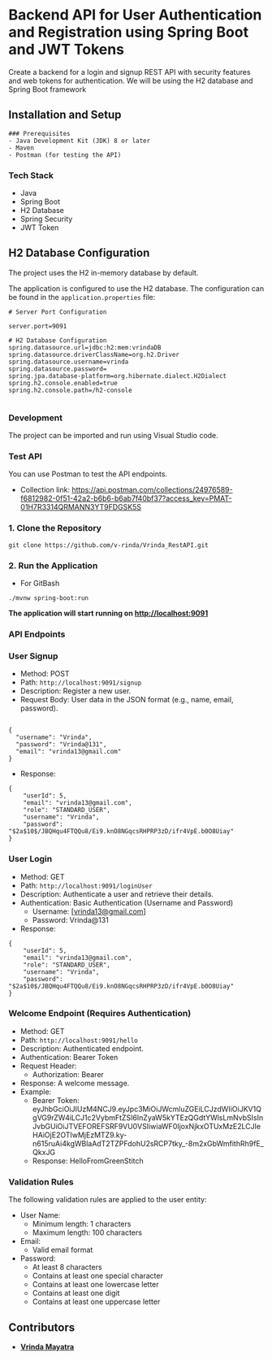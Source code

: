 # Backend API for User Authentication and Registration using Spring Boot and JWT Tokens

Create a backend for a login and signup REST API with security features and web tokens for authentication. We will be using the H2 database and Spring Boot framework

## Installation and Setup

```
### Prerequisites
- Java Development Kit (JDK) 8 or later
- Maven
- Postman (for testing the API)
```


### Tech Stack

- Java
- Spring Boot
- H2 Database
- Spring Security
- JWT Token

## H2 Database Configuration

The project uses the H2 in-memory database by default.

The application is configured to use the H2 database. The configuration can be found in the `application.properties` file:

```
# Server Port Configuration

server.port=9091

# H2 Database Configuration
spring.datasource.url=jdbc:h2:mem:vrindaDB
spring.datasource.driverClassName=org.h2.Driver
spring.datasource.username=vrinda
spring.datasource.password=
spring.jpa.database-platform=org.hibernate.dialect.H2Dialect
spring.h2.console.enabled=true
spring.h2.console.path=/h2-console


```



### Development

The project can be imported and run using  Visual Studio code.

### Test API

You can use Postman to test the API endpoints. 
- Collection link: https://api.postman.com/collections/24976589-f6812982-0f51-42a2-b6b6-b6ab7f40bf37?access_key=PMAT-01H7R3314QRMANN3YT9FDGSK5S


### 1. Clone the Repository

```
git clone https://github.com/v-rinda/Vrinda_RestAPI.git
```

### 2. Run the Application
- For GitBash
```
./mvnw spring-boot:run

```
**The application will start running on [http://localhost:9091](http://localhost:9091)**

### **API Endpoints**

### User Signup

- Method: POST
- Path: `http://localhost:9091/signup`
- Description: Register a new user.
- Request Body: User data in the JSON format (e.g., name, email, password).

```

{
  "username": "Vrinda",
  "password": "Vrinda@131",
  "email": "vrinda13@gmail.com"
}

```

- Response:

```
{
    "userId": 5,
    "email": "vrinda13@gmail.com",
    "role": "STANDARD_USER",
    "username": "Vrinda",
    "password": "$2a$10$/JBQHqu4FTQQu8/Ei9.knO8NGqcsRHPRP3zD/ifr4VpE.b0O8Uiay"
}

```

### User Login

- Method: GET
- Path: `http://localhost:9091/loginUser`
- Description: Authenticate a user and retrieve their details.
- Authentication: Basic Authentication (Username and Password)
    - Username: [vrinda13@gmail.com]
    - Password: Vrinda@131
- Response:

```
{
    "userId": 5,
    "email": "vrinda13@gmail.com",
    "role": "STANDARD_USER",
    "username": "Vrinda",
    "password": "$2a$10$/JBQHqu4FTQQu8/Ei9.knO8NGqcsRHPRP3zD/ifr4VpE.b0O8Uiay"
}
```

### Welcome Endpoint (Requires Authentication)

- Method: GET
- Path: `http://localhost:9091/hello`
- Description: Authenticated endpoint.
- Authentication: Bearer Token
- Request Header:
    - Authorization: Bearer <token>
- Response: A welcome message.
- Example:
    - Bearer Token: eyJhbGciOiJIUzM4NCJ9.eyJpc3MiOiJWcmluZGEiLCJzdWIiOiJKV1QgVG9rZW4iLCJ1c2VybmFtZSI6InZyaW5kYTEzQGdtYWlsLmNvbSIsInJvbGUiOiJTVEFOREFSRF9VU0VSIiwiaWF0IjoxNjkxOTUxMzE2LCJleHAiOjE2OTIwMjEzMTZ9.ky-n615ruAi4kgWBlaAdT2TZPFdohU2sRCP7tky_-8m2xGbWmfithRh9fE_QkxJG
    - Response: HelloFromGreenStitch


### Validation Rules

The following validation rules are applied to the user entity:

- User Name:
    - Minimum length: 1 characters
    - Maximum length: 100 characters
- Email:
    - Valid email format    
- Password:
    - At least 8 characters
    - Contains at least one special character
    - Contains at least one lowercase letter
    - Contains at least one digit
    - Contains at least one uppercase letter
    





## **Contributors**

- **[Vrinda Mayatra](https://github.com/v-rinda)**
 
